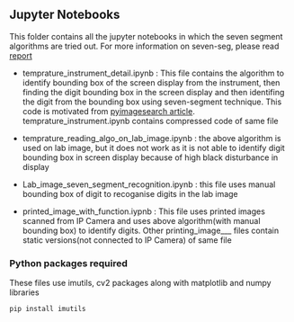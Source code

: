 ## Jupyter Notebooks
This folder contains all the jupyter notebooks in which the seven segment algorithms are tried out. For more information on seven-seg, please read [report](../Presentation.pdf)

- temprature_instrument_detail.ipynb : This file contains the algorithm to identify bounding box of the screen display from the instrument, then finding the digit bounding box in the screen display and then identifing the digit from the bounding box using seven-segment technique. This code is motivated from [pyimagesearch article](https://pyimagesearch.com/2017/02/13/recognizing-digits-with-opencv-and-python/). temprature_instrument.ipynb contains compressed code of same file

- temprature_reading_algo_on_lab_image.ipynb : the above algorithm is used on lab image, but it does not work as it is not able to identify digit bounding box in screen display because of high black disturbance in display

- Lab_image_seven_segment_recognition.ipynb : this file uses manual bounding box of digit to recoganise digits in the lab image

- printed_image_with_function.iypnb : This file uses printed images scanned from IP Camera and uses above algorithm(with manual bounding box) to identify digits. Other printing_image___ files contain static versions(not connected to IP Camera) of same file

### Python packages required
These files use imutils, cv2 packages along with matplotlib and numpy libraries
```
pip install imutils
```
